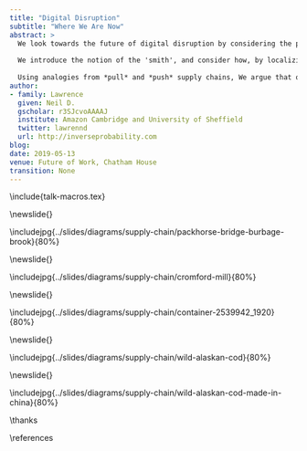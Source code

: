 ```yaml
---
title: "Digital Disruption"
subtitle: "Where We Are Now"
abstract: >
  We look towards the future of digital disruption by considering the past of disruption, with a particular focus on the production and movement of goods. 
  
  We introduce the notion of the 'smith', and consider how, by localizing the provision, or supply, a 'smith' can ensure high added value for their skills.
  
  Using analogies from *pull* and *push* supply chains, We argue that our future economy needs to include an environment where a *smiths* prosper. From craft coffee to craft software, to add value in a global marketplace we argue that we need to exploit localization.
author:
- family: Lawrence
  given: Neil D.
  gscholar: r3SJcvoAAAAJ
  institute: Amazon Cambridge and University of Sheffield
  twitter: lawrennd
  url: http://inverseprobability.com
blog: 
date: 2019-05-13
venue: Future of Work, Chatham House
transition: None
---
```


\include{talk-macros.tex}

\newslide{}

\includejpg{../slides/diagrams/supply-chain/packhorse-bridge-burbage-brook}{80%}

\newslide{}

\includejpg{../slides/diagrams/supply-chain/cromford-mill}{80%}

\newslide{}

\includejpg{../slides/diagrams/supply-chain/container-2539942_1920}{80%}

\newslide{}

\includejpg{../slides/diagrams/supply-chain/wild-alaskan-cod}{80%}

\newslide{}

\includejpg{../slides/diagrams/supply-chain/wild-alaskan-cod-made-in-china}{80%}

\thanks

\references


